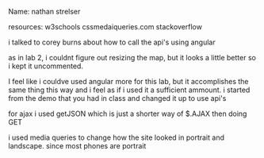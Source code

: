 Name: nathan strelser

resources: 
w3schools
cssmedaiqueries.com
stackoverflow

i talked to corey burns about how to call the api's using angular



as in lab 2, i couldnt figure out resizing the map, but it looks a little better so i kept it uncommented. 

I feel like i couldve used angular more for this lab, but it accomplishes the same thing this way and i feel as if i used it a sufficient ammount. i started from the demo that you had in class and changed it up to use api's

for ajax i used getJSON which is just a shorter way of $.AJAX then doing GET

i used media queries to change how the site looked in portrait and landscape. since most phones are portrait

